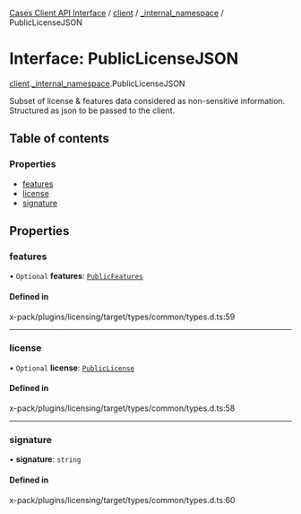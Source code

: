 [Cases Client API Interface](../README.md) / [client](../modules/client.md) / [\_internal\_namespace](../modules/client._internal_namespace.md) / PublicLicenseJSON

# Interface: PublicLicenseJSON

[client](../modules/client.md).[_internal_namespace](../modules/client._internal_namespace.md).PublicLicenseJSON

Subset of license & features data considered as non-sensitive information.
Structured as json to be passed to the client.

## Table of contents

### Properties

- [features](client._internal_namespace.PublicLicenseJSON.md#features)
- [license](client._internal_namespace.PublicLicenseJSON.md#license)
- [signature](client._internal_namespace.PublicLicenseJSON.md#signature)

## Properties

### features

• `Optional` **features**: [`PublicFeatures`](../modules/client._internal_namespace.md#publicfeatures)

#### Defined in

x-pack/plugins/licensing/target/types/common/types.d.ts:59

___

### license

• `Optional` **license**: [`PublicLicense`](client._internal_namespace.PublicLicense.md)

#### Defined in

x-pack/plugins/licensing/target/types/common/types.d.ts:58

___

### signature

• **signature**: `string`

#### Defined in

x-pack/plugins/licensing/target/types/common/types.d.ts:60

